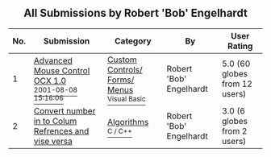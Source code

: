 ﻿<div align="center">

## All Submissions by Robert 'Bob' Engelhardt

</div>

No.  | Submission | Category | By   | User Rating
---- | ---------- | -------- | ---- | -----------
1 | [Advanced Mouse Control OCX 1\.0<br /><sup>2001-08-08 15:16:06</sup>](https://github.com/Planet-Source-Code/robert-bob-engelhardt-advanced-mouse-control-ocx-1-0__1-25996) | [Custom Controls/ Forms/  Menus<br /><sup>Visual Basic</sup>](../ByCategory/custom-controls-forms-menus__1-4.md) | Robert 'Bob' Engelhardt | 5.0 (60 globes from 12 users)
2 | [Convert number in to Colum Refrences and vise versa<br />](https://github.com/Planet-Source-Code/robert-bob-engelhardt-convert-number-in-to-colum-refrences-and-vise-versa__3-466) | [Algorithms<br /><sup>C / C++</sup>](../ByCategory/algorithms__3-29.md) | Robert 'Bob' Engelhardt | 3.0 (6 globes from 2 users)
